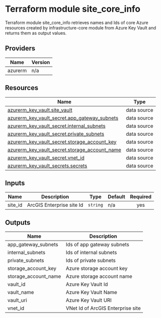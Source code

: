 <!-- BEGIN_TF_DOCS -->
# Terraform module site_core_info

Terraform module site_core_info retrieves names and Ids of core Azure resources
created by infrastructure-core module from Azure Key Vault and
returns them as output values.

## Providers

| Name | Version |
|------|---------|
| azurerm | n/a |

## Resources

| Name | Type |
|------|------|
| [azurerm_key_vault.site_vault](https://registry.terraform.io/providers/hashicorp/azurerm/latest/docs/data-sources/key_vault) | data source |
| [azurerm_key_vault_secret.app_gateway_subnets](https://registry.terraform.io/providers/hashicorp/azurerm/latest/docs/data-sources/key_vault_secret) | data source |
| [azurerm_key_vault_secret.internal_subnets](https://registry.terraform.io/providers/hashicorp/azurerm/latest/docs/data-sources/key_vault_secret) | data source |
| [azurerm_key_vault_secret.private_subnets](https://registry.terraform.io/providers/hashicorp/azurerm/latest/docs/data-sources/key_vault_secret) | data source |
| [azurerm_key_vault_secret.storage_account_key](https://registry.terraform.io/providers/hashicorp/azurerm/latest/docs/data-sources/key_vault_secret) | data source |
| [azurerm_key_vault_secret.storage_account_name](https://registry.terraform.io/providers/hashicorp/azurerm/latest/docs/data-sources/key_vault_secret) | data source |
| [azurerm_key_vault_secret.vnet_id](https://registry.terraform.io/providers/hashicorp/azurerm/latest/docs/data-sources/key_vault_secret) | data source |
| [azurerm_key_vault_secrets.secrets](https://registry.terraform.io/providers/hashicorp/azurerm/latest/docs/data-sources/key_vault_secrets) | data source |

## Inputs

| Name | Description | Type | Default | Required |
|------|-------------|------|---------|:--------:|
| site_id | ArcGIS Enterprise site Id | `string` | n/a | yes |

## Outputs

| Name | Description |
|------|-------------|
| app_gateway_subnets | Ids of app gateway subnets |
| internal_subnets | Ids of internal subnets |
| private_subnets | Ids of private subnets |
| storage_account_key | Azure storage account key |
| storage_account_name | Azure storage account name |
| vault_id | Azure Key Vault Id |
| vault_name | Azure Key Vault Name |
| vault_uri | Azure Key Vault URI |
| vnet_id | VNet Id of ArcGIS Enterprise site |
<!-- END_TF_DOCS -->